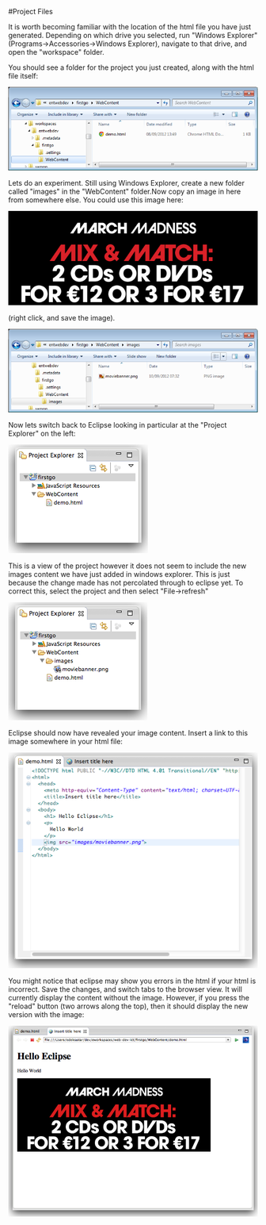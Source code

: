 #Project Files

It is worth becoming familiar with the location of the html file you have just generated. Depending on which drive you selected, run "Windows Explorer" (Programs->Accessories->Windows Explorer), navigate to that drive, and open the "workspace" folder.

You should see a folder for the project you just created, along with the html file itself:


![](img/18.png)

Lets do an experiment. Still using Windows Explorer, create a new folder called "images" in the "WebContent"  folder.Now copy an image in here from somewhere else. You could use this image here:

![](img/moviebanner.png)

(right click, and save the image).

![](img/19.png)

Now lets switch back to Eclipse looking in particular at the "Project Explorer" on the left:

![](img/21.png)

This is a view of the project however it does not seem to include the new images content we have just added in windows explorer. This is just because the change made has not percolated through to eclipse yet. To correct this, select the project and then select "File->refresh"

![](img/22.png)

Eclipse should now have revealed your image content. Insert a link to this image somewhere in your html file:

![](img/23.png)

You might notice that eclipse may show you errors in the html if your html is incorrect. Save the changes, and switch tabs to the browser view. It will currently display the content without the image. However, if you press the "reload" button (two arrows along the top), then it should display the new version with the image:

![](img/24.png)






